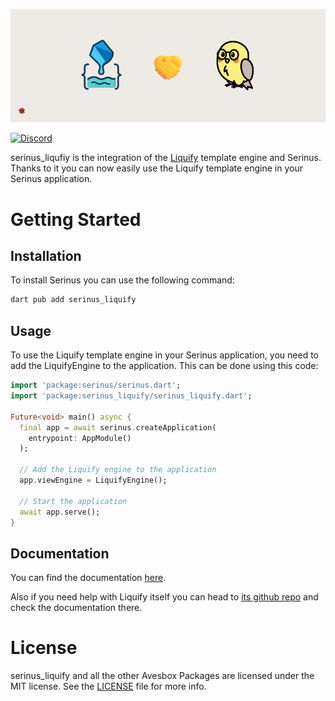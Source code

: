 ![Serinus Banner](https://raw.githubusercontent.com/avesbox/serinus_liquify/main/assets/serinus_liquify.png)

[![Discord](https://img.shields.io/discord/1099781506978807919?logo=discord&logoColor=white)](https://discord.gg/FPwH2fEUVF)

serinus_liqufiy is the integration of the [Liquify](https://github.com/kingwill101/liquify) template engine and Serinus. Thanks to it you can now easily use the Liquify template engine in your Serinus application.

# Getting Started

## Installation

To install Serinus you can use the following command:

```bash
dart pub add serinus_liquify
```

## Usage

To use the Liquify template engine in your Serinus application, you need to add the LiquifyEngine to the application. This can be done using this code:

```dart
import 'package:serinus/serinus.dart';
import 'package:serinus_liquify/serinus_liquify.dart';

Future<void> main() async {
  final app = await serinus.createApplication(
    entrypoint: AppModule()
  );

  // Add the Liquify engine to the application
  app.viewEngine = LiquifyEngine();

  // Start the application
  await app.serve();
}
```

## Documentation

You can find the documentation [here](https://serinus.app/plugins/serinus_liquify.html).

Also if you need help with Liquify itself you can head to [its github repo](https://github.com/kingwill101/liquify) and check the documentation there.

# License

serinus_liquify and all the other Avesbox Packages are licensed under the MIT license. See the [LICENSE](LICENSE) file for more info.
